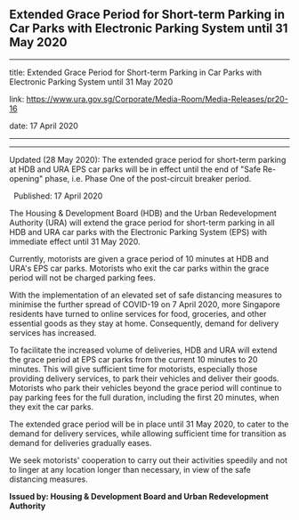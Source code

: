 ## Extended Grace Period for Short-term Parking in Car Parks with Electronic Parking System until 31 May 2020
---
title: Extended Grace Period for Short-term Parking in Car Parks with Electronic Parking System until 31 May 2020

link: https://www.ura.gov.sg/Corporate/Media-Room/Media-Releases/pr20-16

date: 17 April 2020

---

----------------------------------------------------------------------------------------------------------

Updated (28 May 2020): The extended grace period for short-term parking at HDB and URA EPS car parks will be in effect until the end of "Safe Re-opening" phase, i.e. Phase One of the post-circuit breaker period.

  Published: 17 April 2020

The Housing & Development Board (HDB) and the Urban Redevelopment Authority (URA) will extend the grace period for short-term parking in all HDB and URA car parks with the Electronic Parking System (EPS) with immediate effect until 31 May 2020.

Currently, motorists are given a grace period of 10 minutes at HDB and URA's EPS car parks. Motorists who exit the car parks within the grace period will not be charged parking fees.

With the implementation of an elevated set of safe distancing measures to minimise the further spread of COVID-19 on 7 April 2020, more Singapore residents have turned to online services for food, groceries, and other essential goods as they stay at home. Consequently, demand for delivery services has increased.

To facilitate the increased volume of deliveries, HDB and URA will extend the grace period at EPS car parks from the current 10 minutes to 20 minutes. This will give sufficient time for motorists, especially those providing delivery services, to park their vehicles and deliver their goods. Motorists who park their vehicles beyond the grace period will continue to pay parking fees for the full duration, including the first 20 minutes, when they exit the car parks.

The extended grace period will be in place until 31 May 2020, to cater to the demand for delivery services, while allowing sufficient time for transition as demand for deliveries gradually eases.

We seek motorists' cooperation to carry out their activities speedily and not to linger at any location longer than necessary, in view of the safe distancing measures.



**Issued by: Housing & Development Board and Urban Redevelopment Authority**